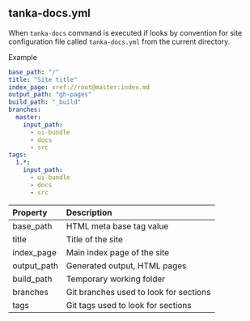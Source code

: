 ## tanka-docs.yml

When `tanka-docs` command is executed if looks by convention for site configuration
file called `tanka-docs.yml` from the current directory.

Example

```yaml
base_path: "/"
title: "Site title"
index_page: xref://root@master:index.md
output_path: "gh-pages"
build_path: "_build"
branches:
  master:
    input_path:
      - ui-bundle
      - docs
      - src
tags:
  1.*:
    input_path:
      - ui-bundle
      - docs
      - src
```

| Property    | Description                            |
| :---------- | :------------------------------------- |
| base_path   | HTML meta base tag value               |
| title       | Title of the site                      |
| index_page  | Main index page of the site            |
| output_path | Generated output, HTML pages           |
| build_path  | Temporary working folder               |
| branches    | Git branches used to look for sections |
| tags        | Git tags used to look for sections     |
